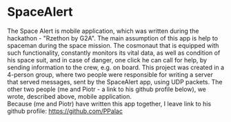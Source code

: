 # SpaceAlert
The Space Alert is mobile application, which was written during the hackathon - "Rzethon by G2A". 
The main assumption of this app is help to spaceman during the space mission. 
The cosmonaut that is equipped with such functionality, constantly monitors its vital data, as well as condition of his space suit, 
and in case of danger, one click he can call for help, by sending information to the crew, e.g. on board. 
This project was created in a 4-person group, where two people were responsible for writing a server that served messages, 
sent by the SpaceAlert app, using UDP packets. 
The other two people (me and Piotr - a link to his github profile below), we wrote, described above, mobile application.  
Because (me and Piotr) have written this app together, I leave link to his github profile: https://github.com/PPalac
